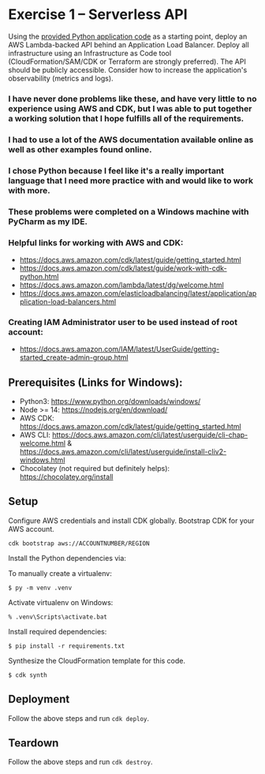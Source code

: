 # Exercise 1 – Serverless API

Using the [provided Python application code](fortune_handler/) as a starting point, deploy an AWS Lambda-backed API behind an Application Load Balancer. Deploy all infrastructure using an Infrastructure as Code tool (CloudFormation/SAM/CDK or Terraform are strongly preferred). The API should be publicly accessible. Consider how to increase the application's observability (metrics and logs).

### I have never done problems like these, and have very little to no experience using AWS and CDK, but I was able to put together a working solution that I hope fulfills all of the requirements.
### I had to use a lot of the AWS documentation available online as well as other examples found online.
### I chose Python because I feel like it's a really important language that I need more practice with and would like to work with more.
### These problems were completed on a Windows machine with PyCharm as my IDE.
### Helpful links for working with AWS and CDK:
- https://docs.aws.amazon.com/cdk/latest/guide/getting_started.html
- https://docs.aws.amazon.com/cdk/latest/guide/work-with-cdk-python.html
- https://docs.aws.amazon.com/lambda/latest/dg/welcome.html
- https://docs.aws.amazon.com/elasticloadbalancing/latest/application/application-load-balancers.html

### Creating IAM Administrator user to be used instead of root account:
- https://docs.aws.amazon.com/IAM/latest/UserGuide/getting-started_create-admin-group.html

## Prerequisites (Links for Windows):
- Python3: https://www.python.org/downloads/windows/
- Node >= 14: https://nodejs.org/en/download/
- AWS CDK: https://docs.aws.amazon.com/cdk/latest/guide/getting_started.html
- AWS CLI: https://docs.aws.amazon.com/cli/latest/userguide/cli-chap-welcome.html & https://docs.aws.amazon.com/cli/latest/userguide/install-cliv2-windows.html
- Chocolatey (not required but definitely helps): https://chocolatey.org/install

## Setup
Configure AWS credentials and install CDK globally. Bootstrap CDK for your AWS account.

```shell
cdk bootstrap aws://ACCOUNTNUMBER/REGION
```

Install the Python dependencies via:

To manually create a virtualenv:

```
$ py -m venv .venv
```

Activate virtualenv on Windows:

```
% .venv\Scripts\activate.bat
```

Install required dependencies:

```
$ pip install -r requirements.txt
```

Synthesize the CloudFormation template for this code.

```
$ cdk synth
```

## Deployment
Follow the above steps and run `cdk deploy`.

## Teardown
Follow the above steps and run `cdk destroy`.